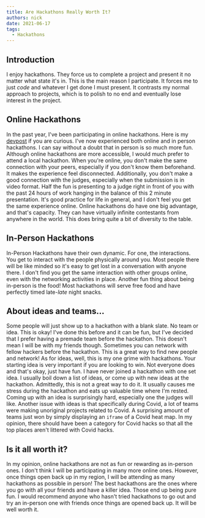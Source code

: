 ```yaml
---
title: Are Hackathons Really Worth It?
authors: nick
date: 2021-06-17
tags:
  - Hackathons
---
```


## Introduction

I enjoy hackathons. They force us to complete a project and present it no matter what state it's in. This is the main reason I participate. It forces me to just *code* and whatever I get done I must present. It contrasts my normal approach to projects, which is to polish to no end and eventually lose interest in the project. 

## Online Hackathons

In the past year, I've been participating in online hackathons. Here is my [devpost](https://devpost.com/Green-Robot-Dev-Studios) if you are curious. I've now experienced both online and in person hackathons. I can say without a doubt that in person is so much more fun. Although online hackathons are more accessible, I would much prefer to attend a local hackathon. When you're online, you don't make the same connection with your peers, especially if you don't know them beforehand. It makes the experience feel disconnected. Additionally, you don't make a good connection with the judges, especially when the submission is in video format. Half the fun is presenting to a judge right in front of you with the past 24 hours of work hanging in the balance of this 2 minute presentation. It's good practice for life in general, and I don't feel you get the same experience online. Online hackathons do have one big advantage, and that's capacity. They can have virtually infinite contestants from anywhere in the world. This does bring quite a bit of diversity to the table.

## In-Person Hackathons

In-Person Hackathons have their own dynamic. For one, the interactions. You get to interact with the people physically around you. Most people there will be like minded so it's easy to get lost in a conversation with anyone there. I don't find you get the same interaction with other groups online, even with the networking activities in place. Another fun thing about being in-person is the food! Most hackathons will serve free food and have perfectly timed late-*late* night snacks.

## About ideas and teams...

Some people will just show up to a hackathon with a blank slate. No team or idea. This is okay! I've done this before and it can be fun, but I've decided that I prefer having a premade team before the hackathon. This doesn't mean I will be with my friends though. Sometimes you can network with fellow hackers before the hackathon. This is a great way to find new people and network! As for ideas, well, this is my one grime with hackathons. Your starting idea is very important if you are looking to win. Not everyone does and that's okay, just have fun. I have never joined a hackathon with one set idea. I usually boil down a list of ideas, or come up with new ideas at the hackathon. Admittedly, this is not a great way to do it. It usually causes me stress during the hackathon and eats up valuable time where I'm rested. Coming up with an idea is surprisingly hard, especially one the judges will like. Another issue with ideas is that specifically during Covid, a lot of teams were making unoriginal projects related to Covid. A surprising amount of teams just won by simply displaying an `iframe` of a Covid heat map. In my opinion, there should have been a category for Covid hacks so that all the top places aren't littered with Covid hacks.  

## Is it all worth it?

In my opinion, online hackathons are not as fun or rewarding as in-person ones. I don't think I will be participating in many more online ones. However, once things open back up in my region, I will be attending as many hackathons as possible in person! The best hackathons are the ones where you go with all your friends and have a killer idea. Those end up being pure fun. I would recommend anyone who hasn't tried hackathons to go out and try an in-person one with friends once things are opened back up. It will be well worth it.